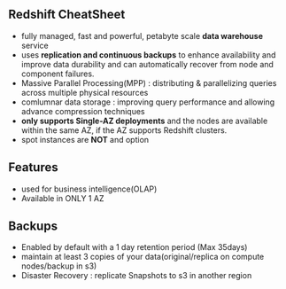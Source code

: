 ## Redshift CheatSheet
- fully managed, fast and powerful, petabyte scale **data warehouse** service
- uses **replication and continuous backups** to enhance availability and improve data durability and can automatically recover from node and component failures.
- Massive Parallel Processing(MPP) : distributing & parallelizing queries across multiple physical resources
- comlumnar data storage : improving query performance and allowing advance compression techniques
- **only supports Single-AZ deployments** and the nodes are available within the same AZ, if the AZ supports Redshift clusters.
- spot instances are **NOT** and option


## Features
- used for business intelligence(OLAP)
- Available in ONLY 1 AZ
## Backups
- Enabled by default with a 1 day retention period (Max 35days)
- maintain at least 3 copies of your data(original/replica on compute nodes/backup in s3)
- Disaster Recovery : replicate Snapshots to s3 in another region
